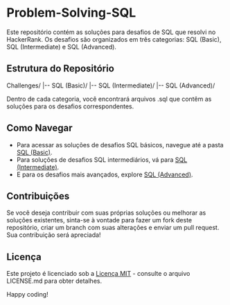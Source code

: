 # Problem-Solving-SQL

Este repositório contém as soluções para desafios de SQL que resolvi no HackerRank. Os desafios são organizados em três categorias: SQL (Basic), SQL (Intermediate) e SQL (Advanced).

## Estrutura do Repositório

Challenges/
|-- SQL (Basic)/
|-- SQL (Intermediate)/
|-- SQL (Advanced)/

Dentro de cada categoria, você encontrará arquivos .sql que contêm as soluções para os desafios correspondentes.

## Como Navegar

- Para acessar as soluções de desafios SQL básicos, navegue até a pasta [SQL (Basic)](Challenges/SQL%20(Basic)/).
- Para soluções de desafios SQL intermediários, vá para [SQL (Intermediate)](Challenges/SQL%20(Intermediate)/).
- E para os desafios mais avançados, explore [SQL (Advanced)](Challenges/SQL%20(Advanced)/).

## Contribuições

Se você deseja contribuir com suas próprias soluções ou melhorar as soluções existentes, sinta-se à vontade para fazer um fork deste repositório, criar um branch com suas alterações e enviar um pull request. Sua contribuição será apreciada!

## Licença

Este projeto é licenciado sob a [Licença MIT](LICENSE.md) - consulte o arquivo LICENSE.md para obter detalhes.

Happy coding!
